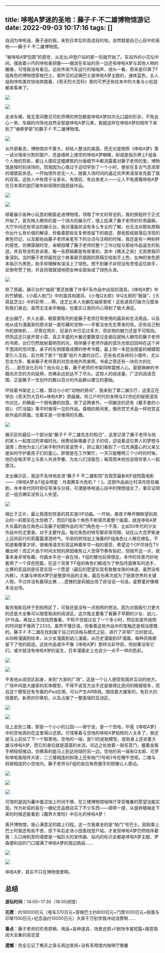 
---
title: 哆啦A梦迷的圣地：藤子·F·不二雄博物馆游记
date: 2022-09-03 10:17:16
tags: []
---


自诩为哆啦迷、藤子迷的我，来到日本后的首选目的地，自然就是自己心目中的圣地——藤子·F·不二雄博物馆。

“被哆啦A梦包围”的感觉，从走出JR登户站的那一刻就开始了。车站外的小花坛中间，摆放着小巧的哆啦美铜像——据说在车站的另一边还有哆啦A梦与其他人物的雕像，可惜我没有看见。远处传来汽车运行的嗡嗡声，扭头一看，原来是印满了F组角色的博物馆穿梭巴士。我所见的这辆巴士是哆啦A梦主题的，通体蓝色，五人组和哆啦美欢快地奔跑着，《奇天烈大百科》里的可罗还有绘本中的大象与小松鼠都来客串了。

![](https://pic1.zhimg.com/80/v2-58ff9946d5721000b715369358f663f5_1440w.jpg?source=d16d100b)

![](https://pic2.zhimg.com/80/v2-3899efe87233ca62640e63bcdd2bff3b_1440w.jpg?source=d16d100b)

走进车厢，我无意间瞥见司机师傅的挎包都是哆啦A梦四次元口袋的形状，不免会心一笑。车厢的内饰也自然全部是哆啦A梦元素，我就这样在哆啦A梦的陪伴下来到了“魂牵梦萦”的藤子·F·不二雄博物馆。

![](https://pica.zhimg.com/80/v2-89dfe5ea5fe07831ed413d8666a3b5e8_1440w.jpg?source=d16d100b)

从外部看去，博物馆并不算大，却给人整洁的美感。而无论是按照《哆啦A梦》第一话分镜来分割的窗户，还是墙砖上镂空的哆啦A梦眼睛，抑或是指示牌上F组各个人物的剪影，都让人感叹这幢建筑的分毫细节中都流露着对藤子老师的爱。博物馆是按时刻进场的，而我因为心情过于迫切早到了一个小时，便坐在复古气息浓厚的墙壁前休息。一开始馆外空无一人，随着入场时间的逼近欢声笑语渐渐充盈了我的双耳。这些人中有孩子与家长、有情侣、有白发老人——让人不免感慨哆啦A梦在日本真的是打破年龄局限的国民级作品。

![](https://pic1.zhimg.com/80/v2-62d7c13b72e46e9bd5cef5f7ae520964_1440w.jpg?source=d16d100b)

![](https://pic3.zhimg.com/80/v2-1f6f14782e9e4c43570227b65a97de98_1440w.jpg?source=d16d100b)

顺着展示各种小玩意的橱窗走进博物馆，领取了中文的导览机，我的旅程终于正式开始了。首先映入眼帘的是一个阔大的展示厅，墙上挂满了藤子老师的珍贵画稿，大厅中间还有常设的展示台。我对漫画并没有多么专业的了解，也无法对那些原稿作出什么有价值的解读，但看着那些反复修改留下的痕迹、那些胶纸脱落后浮现的黄色印记、以及那些由藤子老师亲笔写下的台词与注释的时候，我还是有一种别样的感觉，仿佛穿越时空，亲眼目睹了藤子老师的整个工作过程与那些作品诞生的轨迹。并且导览机告诉我，每一张原稿都是有故事的，其中《樵夫之泉》尤其使我印象深刻。当时藤子老师画完这个故事扉页插图的原稿交给助手上色，女神的发色原本指示为黑色，助手却理解有误涂上了绿色。想不到藤子非但没有责怪这位助手，反倒夸赞了他，并且将错就错地把女神全部染成了绿色头发。

![](https://pica.zhimg.com/80/v2-e0fef9340908a156d1363dcbd89d14d2_1440w.jpg?source=d16d100b)

除了原画，展示台的“抽屉”里还放置了许多F系作品中出现的道具。《哆啦A梦》中的竹蜻蜓、《小超人帕门》中的面具和披风、《小鬼Q太郎》中Q太郎的“服装”、《大耳鼠芝比》中的彩带……啊，连芝比本人也躺在抽屉里呢！这些道具打破次元壁来到我们身边，虽然无法亲手触碰，也着实让我的内心得到了极大满足。

走出展厅，步入长廊，橱窗里陈列的是藤子老师日常使用的画具和生活用品，以及他从成为漫画家的原点就一直珍藏的宝物——手冢治虫先生寄来的信，还有自己制作的放映机……尽管在照片、纪录片中已见过多次，但实物的魅力还是不可阻挡。然而这还只是开胃小菜，真正丰盛的大餐还要数穿过走廊后就映入眼帘的藤子老师的书房。台灯仍然放射着明亮的光，陪伴藤子老师作画的音乐也依旧回响在这个并不宽阔的空间里。桌子的左侧摆着成摞的参考书籍，最上侧一本昆虫图鉴的蝴蝶图案引人注目。前方除了那个“挂着”纸片大雄的台灯，还有各式各样的小摆件，尤以恐龙为多，看来藤子老师真的对恐龙格外热衷啊。书桌之旁还有一块巨大的化石……是恐龙化石吗？抬头向上看，藤子老师的书架同样震撼人心。密密麻麻的书籍向天空的方向延伸，仿佛永远到达不了尽头。这惊人的阅读量、广泛的阅读范围，正是藤子一生创作的数以百计的作品赖以建立的基础。

环绕着书架走上二楼，穿过小小的“动物的房间”，我来到了第二展示厅，这里正在举办《奇天烈大百科×哆啦A梦》原画展。将江户时代的发明与22世纪的秘密道具作对比，的确是一个很有趣的创意。除了这两者外，一同展览的还有《戴手套的小铁》、《叮当猫》等平时难得一见的作品。昏暗的房间里，像欣赏艺术品一样欣赏这些作品的原画，也着实是一份难得的乐趣。

![](https://picx.zhimg.com/80/v2-84279042066561a676cc4fbc133fb029_1440w.jpg?source=d16d100b)

展示区的最后一个部分是“藤子·F·不二雄先生的假日”，这里记录了藤子老师与他的家人一起度过的幸福时光。他寄给新婚妻子正子的信，述说着这位男人的梦想与温情；而他为女儿们亲手制作的圣诞贺卡，则让我们看到了一位充满童心的父亲又是如何守护着孩子们的童心。即使是在工作繁忙，一天只能睡两三个小时的时候，他仍会每天早上与家人共进早餐、为女儿们涂面包；每周周末他也会陪伴家人一起度过。

走出展示区，我迫不及待地走进“藤子·F·不二雄影院”去观赏最新的F组短篇电影——《哆啦A梦＆F组全明星：月面赛车大危机？！》。这部作品由辻村深月担任编剧，寺本幸代同时担任导演与分镜，可谓是哆啦迷心目中的理想组合了。事实证明这一组合确实没有让人失望。

![](https://picx.zhimg.com/80/v2-0ba447f66ad6864cb28b8d139de032b4_1440w.jpg?source=d16d100b)

相比于正片，最让我感到惊喜的其实是OP动画。一开始，美夜子睁开眼眸望向观众的一刹那实在太惊艳了，而后F组各个角色不断填充着整个画面，就连哆啦A梦大长篇的各位角色以及藤子初期作品的冷门角色也一个不落，比如50年代的少女作品中的尤里香。对于主要作品，每位角色的特写都非常亮眼，站在山大克罗斯身上迎风前行的莉露露潇洒帅气。华丽的转场加上海量的F组角色让人眼花缭乱，不知道看哪里才好。很难用语言形容这种嘉年华一般的感受，希望这个OP尽快在TV播出吧！而正片由于时间太短的原因难免让人觉得节奏有些赶，但抛开这一点，故事本身非常有趣，作画水平也一直在线，F组的梗也玩得很足。本作的背景巧妙地套用了一个异色短篇，在这个背景下F组的角色们都成为了参加月面赛车的选手，比赛的奖品则是任意实现一个愿望（最后的愿望实现有致敬龙珠的味道，虽然没有内裤）。大雄与哆啦A梦仍是整部作品的主角，最后也再次成为了拯救世界的关键人物，不过并没有赢得比赛……遗憾的是莉姆出场了却没说一句话，星野堇好像根本没出场。

![](https://pic3.zhimg.com/80/v2-19d4fc841610c9b424158dee086304ef_1440w.jpg?source=d16d100b)

看完电影后终于到拍照区了，可我还是没有一点拍照的想法，因为对我吸引力更大的还是大全集可以随意取阅的阅读区。这次我主要看了看藤子早期的少女、幼儿、SF作品，再加上东找找西看看，不知不觉就过去了一个多小时，然后到室外拍照的时间就不够用了2333。虽然不懂日语，但看着这些作品中的笔触还是相当感慨的。藤子·F·不二雄在找到属于自己的风格与模式之前，进行了非常广泛的尝试。从四格漫画到绘本，从少女漫画到幼儿漫画，从历史漫画到SF漫画，每种风格都留下了他的踪迹。这些作品或许不像《哆啦A梦》那样光彩夺目，但如果没有它们，或许就没有哆啦A梦的诞生，日本漫画史上也会少一点不一样的色彩。

![](https://picx.zhimg.com/80/v2-514c48e553585cb8aa9e76e4d1b00234_1440w.jpg?source=d16d100b)

![](https://pic1.zhimg.com/80/v2-92029d5977d1cab447f61d21cba88734_1440w.jpg?source=d16d100b)

不舍地从阅览区起身，来到“大家的广场”，这是一个让人感受氛围并互动的地方。广场中间是大雄家的实体模型，不得不说官方出手还是做得比民间的精细很多，而且这个模型还有专属的iPad应用，可以产生AR特效。围绕着大雄家的，有巨大的扭蛋机、新奇的印章机，以及占据了一整面墙的互动区。

![](https://pic1.zhimg.com/80/v2-e0566aed1c3c58e4d92f797f685bfda2_1440w.jpg?source=d16d100b)

![](https://pic1.zhimg.com/80/v2-f731ce732b496ab6f901a6f1a8f8769a_1440w.jpg?source=d16d100b)

往上走到三楼，即是一个小小的公园——毋宁说，是一个空地，毕竟《哆啦A梦》中的空地真的在这里得以还原。可惜等着与空地的哆啦A梦拍照的人太多了，我还是马上前往了下一个取景地。空地的一端，是1:1的皮助模型，皮助身上还坐着大雄与哆啦A梦，而它的身后就是潺潺的水流。邻近之处放着一扇任意门，握着金属手柄轻轻推动，仿佛真的能马上到达地球的另一边。空地的另一端有Q太郎、可罗和哆啦美陪伴大家，二三楼相连的斜坡上还有帕门1号和2号在睡午觉呢。二楼与斜坡相连的小空地内，藤子老师与F组的各位角色握手的铜像让人感动。

![](https://pic2.zhimg.com/80/v2-5b357ba0a65c6834f920ca77114790b8_1440w.jpg?source=d16d100b)

![](https://pic1.zhimg.com/80/v2-0c391b7cae26099da01b62f136f5a20e_1440w.jpg?source=d16d100b)

![](https://pic3.zhimg.com/80/v2-dd807c3c5b220e3c42fe2f7db46d79b2_1440w.jpg?source=d16d100b)

可惜的是因为囊中羞涩加上时间不够，在三楼博物馆咖啡厅享受晚餐的愿望没能实现。作为补偿的是在一楼纪念品商店买了不少东西——顺带一提，从旋转楼梯走下来的时候还能看到《魔界大冒险》中石化的哆啦A梦！

离开博物馆，我心满意足的踏上归程。这一次我乘坐的是“帕门”号巴士。刚刚乘上巴士时我还有些不舍，但下车后走进小田急线登户站，才发现哆啦A梦仍然陪伴着我：入口闸机旁的墙壁是一幅巨大的宣传画、站内的标识全都是哆啦A梦主题、罗森便利店的门口摆满了哆啦A梦的周边商品……

![](https://pica.zhimg.com/80/v2-a17678ababee27136a1713099e9ee8a9_1440w.jpg?source=d16d100b)

![](https://pic3.zhimg.com/80/v2-b17547ab1d234ebdb468a079d821bb1a_1440w.jpg?source=d16d100b)

哆啦A梦，其实不只在博物馆里啊。

## 总结

**游玩时间**：14:00~17:30（18:00闭馆）

**花费**：约18000日元（电车370日元+穿梭巴士约800日元+门票1000日元+扭蛋与印章1100日元+纪念品约15000日元）大家千万别学我冲动消费啊……

**看点**：藤子老师的珍贵原稿、用品+各种道具、场景还原+F剧场专属短篇+随意取阅大全集的阅览室

**遗憾**：完全忘记了樵夫之泉与周边景观+没有享用馆内咖啡厅晚餐